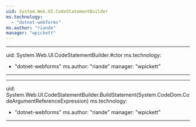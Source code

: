 ```yaml
---
uid: System.Web.UI.CodeStatementBuilder
ms.technology: 
  - "dotnet-webforms"
ms.author: "riande"
manager: "wpickett"
---
```


---
uid: System.Web.UI.CodeStatementBuilder.#ctor
ms.technology: 
  - "dotnet-webforms"
ms.author: "riande"
manager: "wpickett"
---

---
uid: System.Web.UI.CodeStatementBuilder.BuildStatement(System.CodeDom.CodeArgumentReferenceExpression)
ms.technology: 
  - "dotnet-webforms"
ms.author: "riande"
manager: "wpickett"
---
